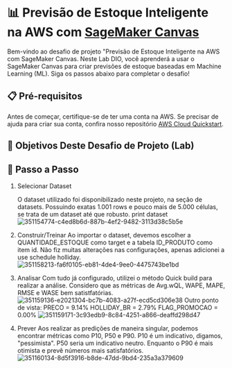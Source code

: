 # 📊 Previsão de Estoque Inteligente na AWS com [SageMaker Canvas](https://aws.amazon.com/pt/sagemaker/canvas/)

Bem-vindo ao desafio de projeto "Previsão de Estoque Inteligente na AWS com SageMaker Canvas. Neste Lab DIO, você aprenderá a usar o SageMaker Canvas para criar previsões de estoque baseadas em Machine Learning (ML). Siga os passos abaixo para completar o desafio!

## 📋 Pré-requisitos

Antes de começar, certifique-se de ter uma conta na AWS. Se precisar de ajuda para criar sua conta, confira nosso repositório [AWS Cloud Quickstart](https://github.com/digitalinnovationone/aws-cloud-quickstart).


## 🎯 Objetivos Deste Desafio de Projeto (Lab)




## 🚀 Passo a Passo
1. Selecionar Dataset

    O dataset utilizado foi disponibilizado neste projeto, na seção de datasets.
    Possuindo exatas 1.001 rows e pouco mais de 5.000 células, se trata de um dataset até que robusto. print dataset
   ![351154774-c4ed8b6d-887b-4ef2-9482-3113d38c5b5e](https://github.com/user-attachments/assets/3b7b13ce-2956-4a2c-b1f1-b883d8249982)

2. Construir/Treinar
Ao importar o dataset, devemos escolher a QUANTIDADE_ESTOQUE como target e a tabela ID_PRODUTO como item id.
Não fiz muitas alterações nas configurações, apenas adicionei a use schedule holliday.
![351158213-fa6f0105-eb81-4de4-9ee0-4475743be1bd](https://github.com/user-attachments/assets/3c3ee655-27ca-49d1-968b-2e85b760c80d)

3. Analisar
Com tudo já configurado, utilizei o método Quick build para realizar a análise.
Considero que as métricas de Avg.wQL, WAPE, MAPE, RMSE e WASE bem satistfatórias. 
![351159136-e2021304-bc7b-4083-a27f-ecd5cd306e38](https://github.com/user-attachments/assets/c24dc8a8-d1f9-4db9-a0f3-a802258ccf47)
Outro ponto de vista: PRECO = 9.14% HOLLIDAY_BR = 2.79% FLAG_PROMOCAO = 0.00% 
![351159171-3c93edb9-8c84-4251-a866-deaffd298d47](https://github.com/user-attachments/assets/7f648a76-7036-4d11-b6c5-966e655be1db)

4. Prever
Aos realizar as predições de maneira singular, podemos encontrar métricas como P10, P50 e P90.
P10 é um indicativo, digamos, "pessimista".
P50 seria um indicativo neutro.
Enquanto o P90 é mais otimista e prevê números mais satisfatórios.
![351160134-8d5f3916-b8de-47dd-9bd4-235a3a379609](https://github.com/user-attachments/assets/7e4cbac9-6c7d-4c6d-b901-6f6ceae3b193)



